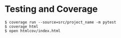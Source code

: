 # Testing and Coverage

``` console
$ coverage run --source=src/project_name -m pytest
$ coverage html
$ open htmlcov/index.html
```
